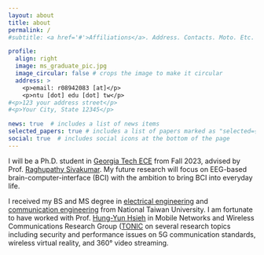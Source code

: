 ```yaml
---
layout: about
title: about
permalink: /
#subtitle: <a href='#'>Affiliations</a>. Address. Contacts. Moto. Etc.

profile:
  align: right
  image: ms_graduate_pic.jpg
  image_circular: false # crops the image to make it circular
  address: >
    <p>email: r08942083 [at]</p>
    <p>ntu [dot] edu [dot] tw</p>
#<p>123 your address street</p>
#<p>Your City, State 12345</p>

news: true  # includes a list of news items
selected_papers: true # includes a list of papers marked as "selected={true}"
social: true  # includes social icons at the bottom of the page
---
```


I will be a Ph.D. student in [Georgia Tech ECE](https://www.ece.gatech.edu) from Fall 2023, advised by Prof. [Raghupathy Sivakumar](https://siva.ece.gatech.edu).
My future research will focus on EEG-based brain-computer-interface (BCI) with the ambition to bring BCI into everyday life.

I received my BS and MS degree in [electrical engineering](https://web.ee.ntu.edu.tw/eng/index.php) and [communication engineering](https://comm.ntu.edu.tw/en/) from National Taiwan University. 
I am fortunate to have worked with Prof. [Hung-Yun Hsieh](https://www.ee.ntu.edu.tw/profile1.php?id=306) in Mobile Networks and Wireless Communications Research Group ([TONIC](http://tonic.ee.ntu.edu.tw) on several research topics including security and performance issues on 5G communication standards, wireless virtual reality, and 360° video streaming.
